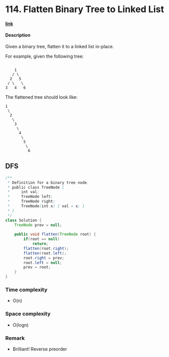 # 114. Flatten Binary Tree to Linked List

#### [link](https://leetcode.com/problems/flatten-binary-tree-to-linked-list/)

#### Description
Given a binary tree, flatten it to a linked list in-place.

For example, given the following tree:
```

    1
   / \
  2   5
 / \   \
3   4   6
```
The flattened tree should look like:
```
1
 \
  2
   \
    3
     \
      4
       \
        5
         \
          6
```

## DFS
```java
/**
 * Definition for a binary tree node.
 * public class TreeNode {
 *     int val;
 *     TreeNode left;
 *     TreeNode right;
 *     TreeNode(int x) { val = x; }
 * }
 */
class Solution {
    TreeNode prev = null;
    
    public void flatten(TreeNode root) {
        if(root == null)
            return;
        flatten(root.right);
        flatten(root.left);
        root.right = prev;
        root.left = null;
        prev = root;
    }
}
```
### Time complexity
* O(n)
### Space complexity
* O(logn)
### Remark
* Brilliant! Reverse preorder